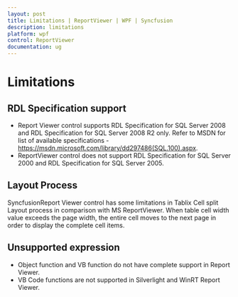 ```yaml
---
layout: post
title: Limitations | ReportViewer | WPF | Syncfusion
description: limitations
platform: wpf
control: ReportViewer
documentation: ug
---
```


# Limitations

## RDL Specification support

* Report Viewer control supports RDL Specification for SQL Server 2008 and RDL Specification for SQL Server 2008 R2 only. Refer to MSDN for list of available specifications - https://msdn.microsoft.com/library/dd297486(SQL.100).aspx.
* ReportViewer control does not support RDL Specification for SQL Server 2000 and RDL Specification for SQL Server 2005.


## Layout Process

SyncfusionReport Viewer control has some limitations in Tablix Cell split Layout process in comparison with MS ReportViewer. When table cell width value exceeds the page width, the entire cell moves to the next page in order to display the complete cell items. 

## Unsupported expression

* Object function and VB function do not have complete support in Report Viewer.
* VB Code functions are not supported in Silverlight and WinRT Report Viewer.